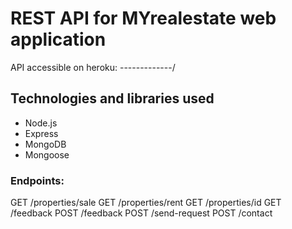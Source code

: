 # REST API for MYrealestate web application

API accessible on heroku:
-------------/

## Technologies and libraries used
 - Node.js
 - Express
 - MongoDB
 - Mongoose

### Endpoints:
GET /properties/sale
GET /properties/rent
GET /properties/id
GET /feedback
POST /feedback
POST /send-request
POST /contact

